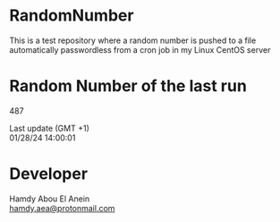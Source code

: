# RandomNumber    
This is a test repository where a random number is pushed to a file automatically passwordless from a cron job in my Linux CentOS server    
# Random Number of the last run   
487
      
Last update (GMT +1)    
01/28/24 14:00:01
# Developer    
Hamdy Abou El Anein   
hamdy.aea@protonmail.com
